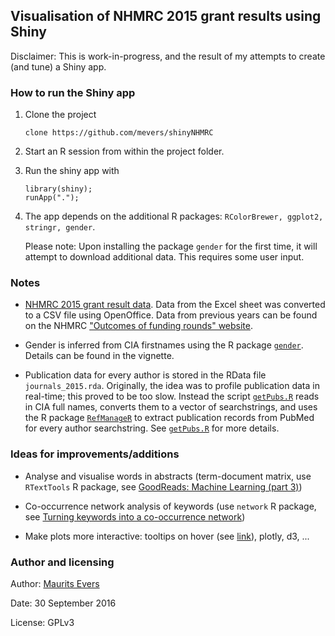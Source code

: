 ## Visualisation of NHMRC 2015 grant results using Shiny

Disclaimer: This is work-in-progress, and the result of my attempts to create (and tune) a Shiny app.

### How to run the Shiny app

1. Clone the project

    ```{bash}
    clone https://github.com/mevers/shinyNHMRC
    ```

2. Start an R session from within the project folder.

3. Run the shiny app with

    ```{R}
    library(shiny);
    runApp(".");
    ``` 

4. The app depends on the additional R packages: `RColorBrewer, ggplot2, stringr, gender`. 

    Please note: Upon installing the package `gender` for the first time, it will attempt to download additional data. This requires some user input.


### Notes

* [NHMRC 2015 grant result data](https://www.nhmrc.gov.au/_files_nhmrc/file/media/media/summary_of_results_2015_app_round_160322.xlsx). Data from the Excel sheet was converted to a CSV file using OpenOffice. Data from previous years can be found on the NHMRC ["Outcomes of funding rounds" website](https://www.nhmrc.gov.au/grants-funding/outcomes-funding-rounds).

* Gender is inferred from CIA firstnames using the R package [`gender`](https://cran.r-project.org/web/packages/gender/index.html). Details can be found in the vignette.

* Publication data for every author is stored in the RData file `journals_2015.rda`. Originally, the idea was to profile publication data in real-time; this proved to be too slow. Instead the script [`getPubs.R`](getPubs.R) reads in CIA full names, converts them to a vector of searchstrings, and uses the R package [`RefManageR`](https://cran.r-project.org/web/packages/RefManageR/index.html) to extract publication records from PubMed for every author searchstring. See [`getPubs.R`](getPubs.R) for more details.

### Ideas for improvements/additions

* Analyse and visualise words in abstracts (term-document matrix, use `RTextTools` R package, see [GoodReads: Machine Learning (part 3)](https://www.r-bloggers.com/goodreads-machine-learning-part-3/))

* Co-occurrence network analysis of keywords (use `network` R package, see [Turning keywords into a co-occurrence network](http://f.briatte.org/r/turning-keywords-into-a-co-occurrence-network))

* Make plots more interactive: tooltips on hover (see [link](https://gitlab.com/snippets/16220)), plotly, d3, ...

### Author and licensing
Author: [Maurits Evers](mailto:maurits.evers@anu.edu.au) 

Date: 30 September 2016

License: GPLv3